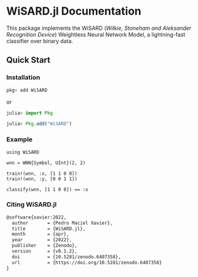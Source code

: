 # WiSARD.jl Documentation

This package implements the WiSARD (*Wilkie, Stoneham and Aleksander Recognition Device*) Weightless Neural Network Model, a lightning-fast classifier over binary data.

## Quick Start

### Installation
```julia
pkg> add WiSARD
```
or
```julia
julia> import Pkg

julia> Pkg.add("WiSARD")
```

### Example
```@example quick-start
using WiSARD

wnn = WNN{Symbol, UInt}(2, 2)

train!(wnn, :x, [1 1 0 0])
train!(wnn, :y, [0 0 1 1])

classify(wnn, [1 1 0 0]) == :x
```

### Citing WiSARD.jl
```tex
@software{xavier:2022,
  author       = {Pedro Maciel Xavier},
  title        = {WiSARD.jl},
  month        = {apr},
  year         = {2022},
  publisher    = {Zenodo},
  version      = {v0.1.2},
  doi          = {10.5281/zenodo.6407358},
  url          = {https://doi.org/10.5281/zenodo.6407358}
}
```